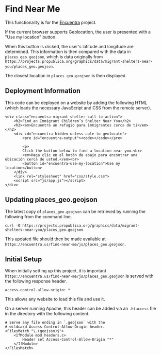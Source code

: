 # Find Near Me

This functionality is for the [Encuentra](https://encuentra.us/) project.

If the current browser supports Geolocation, the user is presented with a "Use my location" button.

When this button is clicked, the user's latitude and longitude are determined.  This information is then compared with the data in `places_geo.geojson`, which is data originally from `https://projects.propublica.org/graphics/data/migrant-shelters-near-you/places_geo.geojson`.

The closest location in `places_geo.geojson` is then displayed.

## Deployment Information

This code can be deployed on a website by adding the following HTML (which loads the necessary JavaScript and CSS from the remote server).

```
<div class="encuentra-migrant-shelter-call-to-action">
	<h2>Find an Immigrant Children’s Shelter Near You</h2>
	<h2><em>Encuentra un refugio para inmigrantes cerca de ti</em></h2>
	<div id="encuentra-hidden-unless-able-to-geolocate">
		<pre id="encuentra-output"><code></code></pre>

		<p>
		Click the button below to find a location near you.<br>
		<em>Haga clic en el botón de abajo para encontrar una ubicación cerca de usted.</em><br>
		<button id="encuentra-use-my-location">Use my location</button>
	</div>
	<link rel="stylesheet" href="css/style.css">
	<script src="js/app.js"></script>
</div>
```

## Updating places_geo.geojson

The latest copy of `places_geo.geojson` can be retrieved by running the following from the command line.

```
curl -O https://projects.propublica.org/graphics/data/migrant-shelters-near-you/places_geo.geojson
```

This updated file should then be made available at `https://encuentra.us/find-near-me/js/places_geo.geojson`.

## Initial Setup

When initially setting up this project, it is important `https://encuentra.us/find-near-me/js/places_geo.geojson` is served with the following response header.

```
access-control-allow-origin: *
```

This allows any website to load this file and use it.

On a server running Apache, this header can be added via an `.htaccess` file in the directory with the following content.

```
# Serve any file ending in `.geojson` with the
# wildcard Access-Control-Allow-Origin header.
<FilesMatch "\.(geojson)$">
	<IfModule mod_headers.c>
		Header set Access-Control-Allow-Origin "*"
	</IfModule>
</FilesMatch>
```

